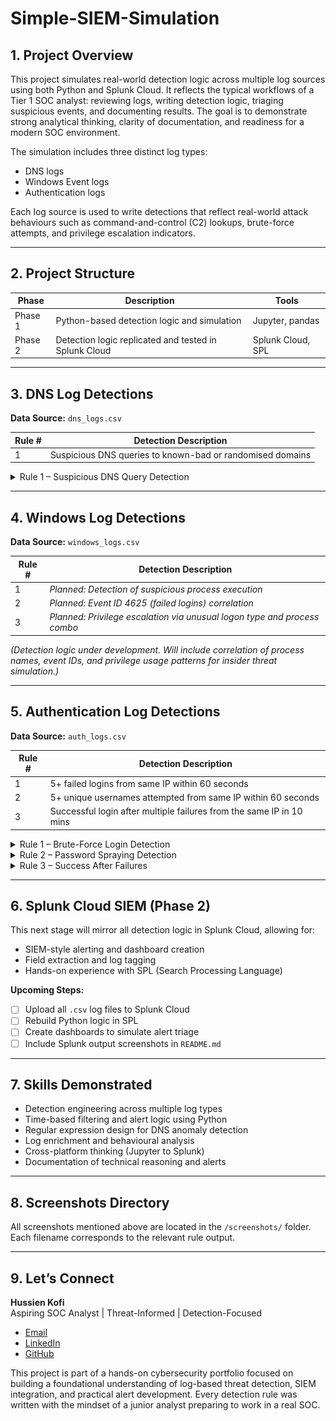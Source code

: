 # Simple-SIEM-Simulation

## 1. Project Overview

This project simulates real-world detection logic across multiple log sources using both Python and Splunk Cloud. It reflects the typical workflows of a Tier 1 SOC analyst: reviewing logs, writing detection logic, triaging suspicious events, and documenting results. The goal is to demonstrate strong analytical thinking, clarity of documentation, and readiness for a modern SOC environment.

The simulation includes three distinct log types:
- DNS logs
- Windows Event logs
- Authentication logs

Each log source is used to write detections that reflect real-world attack behaviours such as command-and-control (C2) lookups, brute-force attempts, and privilege escalation indicators.

---

## 2. Project Structure

| Phase      | Description                                          | Tools             |
|------------|------------------------------------------------------|-------------------|
| Phase 1    | Python-based detection logic and simulation          | Jupyter, pandas   |
| Phase 2    | Detection logic replicated and tested in Splunk Cloud| Splunk Cloud, SPL |

---

## 3. DNS Log Detections  
**Data Source:** `dns_logs.csv`

| Rule # | Detection Description |
|--------|------------------------|
| 1 | Suspicious DNS queries to known-bad or randomised domains |

<details>
<summary>Rule 1 – Suspicious DNS Query Detection</summary>

**Analyst Note:**  
This rule identifies potentially malicious DNS requests. It looks for domains that contain suspicious keywords (e.g., `.ru`, `.xyz`, `malicious`) or appear to be base64-like encoded strings. These types of queries are often linked to malware attempting to contact its command-and-control servers.

To reduce noise, we also filter for DNS response codes like `NXDOMAIN` or `SERVFAIL`, which indicate failed lookups—often a sign of malware probing for non-existent domains.

**Logic Summary:**
- Search for suspicious TLDs and strings
- Match base64-style domains using regex
- Filter only failed DNS lookups to reduce false positives

**Screenshots:**
![Preview of raw DNS logs](screenshots/jupyter/dns/dns_logs_preview.png)  
![Suspicious queries - part 1](screenshots/jupyter/dns/dns_rule1_suspicious_queries(1).png)  
![Suspicious queries - part 2](screenshots/jupyter/dns/dns_rule1_suspicious_queries(2).png)


</details>

---

## 4. Windows Log Detections  
**Data Source:** `windows_logs.csv`

| Rule # | Detection Description |
|--------|------------------------|
| 1 | _Planned: Detection of suspicious process execution_ |
| 2 | _Planned: Event ID 4625 (failed logins) correlation_ |
| 3 | _Planned: Privilege escalation via unusual logon type and process combo_ |

_(Detection logic under development. Will include correlation of process names, event IDs, and privilege usage patterns for insider threat simulation.)_

---

## 5. Authentication Log Detections  
**Data Source:** `auth_logs.csv`

| Rule # | Detection Description |
|--------|------------------------|
| 1 | 5+ failed logins from same IP within 60 seconds |
| 2 | 5+ unique usernames attempted from same IP within 60 seconds |
| 3 | Successful login after multiple failures from the same IP in 10 mins |

<details>
<summary>Rule 1 – Brute-Force Login Detection</summary>

**Analyst Note:**  
This rule identifies brute-force behaviour by flagging 5 or more failed login attempts from the same IP address within one minute. This is a common first step in account compromise attempts.

**Logic Summary:**
- Filter logins with status 'FAIL'
- Group by source IP and timestamp
- Trigger alert if 5+ events occur within 60 seconds

**Screenshot:**  
_Add relevant screenshot from `auth_rule1_bruteforce_output.png`_

</details>

<details>
<summary>Rule 2 – Password Spraying Detection</summary>

**Analyst Note:**  
Detects horizontal spraying attacks where multiple usernames are targeted from one IP in a short window. Unlike brute-force, this technique avoids locking any one account but still tests weak passwords.

**Logic Summary:**
- Count unique usernames attempted from one IP
- Trigger alert if 5+ usernames are attempted in 1 minute

**Screenshot:**  
_Add relevant screenshot from `auth_rule2_passwordspray_output.png`_

</details>

<details>
<summary>Rule 3 – Success After Failures</summary>

**Analyst Note:**  
Flags suspicious successful logins that were immediately preceded by 3 or more failures from the same source IP within the past 10 minutes. This pattern often indicates a guessed or compromised password.

**Logic Summary:**
- Check if a success is preceded by recent failures
- Filter for same IP and narrow time window

**Screenshot:**  
_Add relevant screenshot from `auth_rule3_success_after_fail.png`_

</details>

---

## 6. Splunk Cloud SIEM (Phase 2)

This next stage will mirror all detection logic in Splunk Cloud, allowing for:
- SIEM-style alerting and dashboard creation
- Field extraction and log tagging
- Hands-on experience with SPL (Search Processing Language)

**Upcoming Steps:**
- [ ] Upload all `.csv` log files to Splunk Cloud
- [ ] Rebuild Python logic in SPL
- [ ] Create dashboards to simulate alert triage
- [ ] Include Splunk output screenshots in `README.md`

---

## 7. Skills Demonstrated

- Detection engineering across multiple log types
- Time-based filtering and alert logic using Python
- Regular expression design for DNS anomaly detection
- Log enrichment and behavioural analysis
- Cross-platform thinking (Jupyter to Splunk)
- Documentation of technical reasoning and alerts

---

## 8. Screenshots Directory

All screenshots mentioned above are located in the `/screenshots/` folder. Each filename corresponds to the relevant rule output.

---

## 9. Let’s Connect

**Hussien Kofi**  
Aspiring SOC Analyst | Threat-Informed | Detection-Focused

- [Email](mailto:Hussienkofi@gmail.com)  
- [LinkedIn](https://www.linkedin.com/in/hussien-kofi-99a012330/)  
- [GitHub](https://github.com/Hussien-K11)

This project is part of a hands-on cybersecurity portfolio focused on building a foundational understanding of log-based threat detection, SIEM integration, and practical alert development. Every detection rule was written with the mindset of a junior analyst preparing to work in a real SOC.
